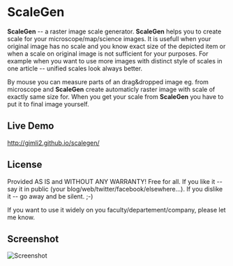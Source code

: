 # ScaleGen
**ScaleGen** -- a raster image scale generator. **ScaleGen** helps you to create scale for your microscope/map/science images. It is usefull when your original image has no scale and you know exact size of the depicted item or when a scale on original image is not sufficient for your purposes. For example when you want to use more images with distinct style of scales in one article -- unified scales look always better.

By mouse you can measure parts of an drag&dropped image eg. from microscope and **ScaleGen** create automaticly raster image with scale of exactly same size for.
When you get your scale from **ScaleGen** you have to put it to final image yourself.

Live Demo
---------
http://gimli2.github.io/scalegen/

License
----------
Provided AS IS and WITHOUT ANY WARRANTY! Free for all. If you like it -- say it in public (your blog/web/twitter/facebook/elsewhere...). If you dislike it -- go away and be silent. ;-)

If you want to use it widely on you faculty/departement/company, please let me know.

Screenshot
----------
![Screenshot](https://cloud.githubusercontent.com/assets/6459964/10923646/6bdf6694-8282-11e5-9b2e-439604950054.jpg)

